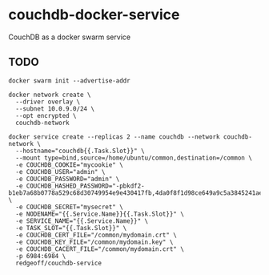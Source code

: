 # couchdb-docker-service
CouchDB as a docker swarm service

TODO
---

    docker swarm init --advertise-addr

    docker network create \
      --driver overlay \
      --subnet 10.0.9.0/24 \
      --opt encrypted \
      couchdb-network

    docker service create --replicas 2 --name couchdb --network couchdb-network \
      --hostname="couchdb{{.Task.Slot}}" \
      --mount type=bind,source=/home/ubuntu/common,destination=/common \
      -e COUCHDB_COOKIE="mycookie" \
      -e COUCHDB_USER="admin" \
      -e COUCHDB_PASSWORD="admin" \
      -e COUCHDB_HASHED_PASSWORD="-pbkdf2-b1eb7a68b0778a529c68d30749954e9e430417fb,4da0f8f1d98ce649a9c5a3845241ae24,10" \
      -e COUCHDB_SECRET="mysecret" \
      -e NODENAME="{{.Service.Name}}{{.Task.Slot}}" \
      -e SERVICE_NAME="{{.Service.Name}}" \
      -e TASK_SLOT="{{.Task.Slot}}" \
      -e COUCHDB_CERT_FILE="/common/mydomain.crt" \
      -e COUCHDB_KEY_FILE="/common/mydomain.key" \
      -e COUCHDB_CACERT_FILE="/common/mydomain.crt" \
      -p 6984:6984 \
      redgeoff/couchdb-service
